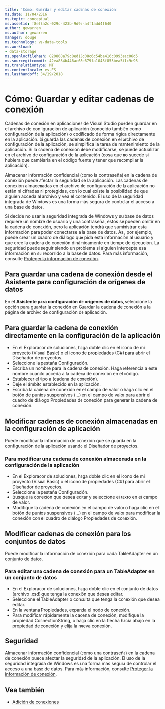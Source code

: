 ```yaml
---
title: 'Cómo: Guardar y editar cadenas de conexión'
ms.date: 11/04/2016
ms.topic: conceptual
ms.assetid: f8ef3a2c-029c-423b-9d9e-a4f1add4f640
author: gewarren
ms.author: gewarren
manager: douge
ms.technology: vs-data-tools
ms.workload:
- data-storage
ms.openlocfilehash: 820808a79c8ed18c08c6c54ba416c0993aac06d5
ms.sourcegitcommit: 42ea834b446ac65c679fa1043f853bea5f1c9c95
ms.translationtype: MT
ms.contentlocale: es-ES
ms.lasthandoff: 04/19/2018
---
```

# <a name="how-to-save-and-edit-connection-strings"></a>Cómo: Guardar y editar cadenas de conexión
Cadenas de conexión en aplicaciones de Visual Studio pueden guardar en el archivo de configuración de aplicación (conocido también como configuración de la aplicación) o codificado de forma rígida directamente en la aplicación. Si guarda las cadenas de conexión en el archivo de configuración de la aplicación, se simplifica la tarea de mantenimiento de la aplicación. Si la cadena de conexión debe modificarse, se puede actualizar en el archivo de configuración de la aplicación (cosa que no sucede si hubiera que cambiarla en el código fuente y tener que recompilar la aplicación).

Almacenar información confidencial (como la contraseña) en la cadena de conexión puede afectar la seguridad de la aplicación. Las cadenas de conexión almacenadas en el archivo de configuración de la aplicación no están ni cifradas ni protegidas, con lo cual existe la posibilidad de que alguien acceda al archivo y vea el contenido. El uso de la seguridad integrada de Windows es una forma más segura de controlar el acceso a una base de datos.

Si decide no usar la seguridad integrada de Windows y su base de datos requiere un nombre de usuario y una contraseña, estos se pueden omitir en la cadena de conexión, pero la aplicación tendrá que suministrar esta información para poder conectarse a la base de datos. Así, por ejemplo, puede crear un cuadro de diálogo que pida esta información al usuario y que cree la cadena de conexión dinámicamente en tiempo de ejecución. La seguridad puede seguir siendo un problema si alguien intercepta esa información en su recorrido a la base de datos.
Para más información, consulte [Proteger la información de conexión](/dotnet/framework/data/adonet/protecting-connection-information).

## <a name="to-save-a-connection-string-from-within-the-data-source-configuration-wizard"></a>Para guardar una cadena de conexión desde el Asistente para configuración de orígenes de datos
En el **Asistente para configuración de orígenes de datos**, seleccione la opción para guardar la conexión en Guardar la cadena de conexión a la página de archivo de configuración de aplicación.

## <a name="to-save-a-connection-string-directly-into-application-settings"></a>Para guardar la cadena de conexión directamente en la configuración de la aplicación
- En el Explorador de soluciones, haga doble clic en el icono de mi proyecto (Visual Basic) o el icono de propiedades (C#) para abrir el Diseñador de proyectos.
- Seleccione la pestaña Configuración.
- Escriba un nombre para la cadena de conexión. Haga referencia a este nombre cuando acceda a la cadena de conexión en el código.
- Establecer el tipo a (cadena de conexión).
- Deje el ámbito establecido en la aplicación.
- Escriba la cadena de conexión en el campo de valor o haga clic en el botón de puntos suspensivos (...) en el campo de valor para abrir el cuadro de diálogo Propiedades de conexión para generar la cadena de conexión.

## <a name="editing-connection-strings-stored-in-application-settings"></a>Modificar cadenas de conexión almacenadas en la configuración de aplicación
Puede modificar la información de conexión que se guarda en la configuración de la aplicación usando el Diseñador de proyectos.

### <a name="to-edit-a-connection-string-stored-in-application-settings"></a>Para modificar una cadena de conexión almacenada en la configuración de la aplicación
- En el Explorador de soluciones, haga doble clic en el icono de mi proyecto (Visual Basic) o el icono de propiedades (C#) para abrir el Diseñador de proyectos.
- Seleccione la pestaña Configuración.
- Busque la conexión que desea editar y seleccione el texto en el campo de valor.
- Modifique la cadena de conexión en el campo de valor o haga clic en el botón de puntos suspensivos (...) en el campo de valor para modificar la conexión con el cuadro de diálogo Propiedades de conexión.

## <a name="editing-connection-strings-for-datasets"></a>Modificar cadenas de conexión para los conjuntos de datos
Puede modificar la información de conexión para cada TableAdapter en un conjunto de datos.

### <a name="to-edit-a-connection-string-for-a-tableadapter-in-a-dataset"></a>Para editar una cadena de conexión para un TableAdapter en un conjunto de datos
- En el Explorador de soluciones, haga doble clic en el conjunto de datos (archivo .xsd) que tenga la conexión que desea editar.
- Seleccione el TableAdapter o consulta que tenga la conexión que desea editar.
- En la ventana Propiedades, expanda el nodo de conexión.
- Para modificar rápidamente la cadena de conexión, modifique la propiedad ConnectionString, o haga clic en la flecha hacia abajo en la propiedad de conexión y elija la nueva conexión.

## <a name="security"></a>Seguridad
Almacenar información confidencial (como una contraseña) en la cadena de conexión puede afectar la seguridad de la aplicación. El uso de la seguridad integrada de Windows es una forma más segura de controlar el acceso a una base de datos.
Para más información, consulte [Proteger la información de conexión](/dotnet/framework/data/adonet/protecting-connection-information).

## <a name="see-also"></a>Vea también

- [Adición de conexiones](../data-tools/add-new-connections.md)